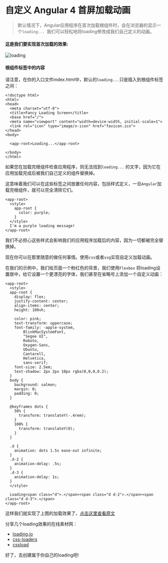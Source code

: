 # 自定义 Angular 4 首屏加载动画

>默认情况下，Angular应用程序在首次加载根组件时，会在浏览器的显示一个`loading... `我们可以轻松地将loading修改成我们自己定义的动画。

#### 这是我们要实现首次加载的效果:

![loading](https://d33wubrfki0l68.cloudfront.net/c6d0349488d9b7732f8378dbf70025a0b4cb20f1/01e91/images/angular/loading-screen/app-loading.gif)

#### 根组件标签中的内容

请注意，在你的入口文件index.html中，默认的`loading...`只是插入到根组件标签之间：
```
<!doctype html>
<html>
<head>
  <meta charset="utf-8">
  <title>Fancy Loading Screen</title>
  <base href="/">
  <meta name="viewport" content="width=device-width, initial-scale=1">
  <link rel="icon" type="image/x-icon" href="favicon.ico">
</head>
<body>

  <app-root>Loading...</app-root>

</body>
</html>
```

如果您在加载完根组件检查应用程序，则无法找到`loading...` 的文字，因为它在应用加载完成后被我们自己定义的组件替换掉。

这意味着我们可以在这些标签之间放置任何内容，包括样式定义，一旦`Angular`加载完根组件，就可以完全清除它们。

```
<app-root>
  <style>
    app-root {
      color: purple;
    }
  </style>
  I'm a purple loading message!
</app-root>

```

我们不必担心这些样式会影响我们的应用程序加载后的内容，因为一切都被完全替换掉。

现在你可以在那里随意的做任何事情。使用`css`或者`svg`实现自定义加载动画。

在我们的示例中，我们给页面一个粉红色的背景，我们使用`Flexbox` 将loading设置居中，给它设置一个更漂亮的字体，我们甚至在省略号上添加一个自定义动画：
```
<app-root>
  <style>
  app-root {
    display: flex;
    justify-content: center;
    align-items: center;
    height: 100vh;

    color: pink;
    text-transform: uppercase;
    font-family: -apple-system,
        BlinkMacSystemFont,
        "Segoe UI",
        Roboto,
        Oxygen-Sans,
        Ubuntu,
        Cantarell,
        Helvetica,
        sans-serif;
    font-size: 2.5em;
    text-shadow: 2px 2px 10px rgba(0,0,0,0.2);
  }
  body {
    background: salmon;
    margin: 0;
    padding: 0;
  }

  @keyframes dots {
    50% {
      transform: translateY(-.4rem);
    }
    100% {
      transform: translateY(0);
    }
  }

  .d {
    animation: dots 1.5s ease-out infinite;
  }
  .d-2 {
    animation-delay: .5s;
  }
  .d-3 {
    animation-delay: 1s;
  }
  </style>

  Loading<span class="d">.</span><span class="d d-2">.</span><span class="d d-3">.</span>
</app-root>
```
这样我们就实现了上图的加载效果了，[点击这里查看原文](https://alligator.io/angular/custom-loading-screen/)

分享几个loading效果的在线素材网：

* [loading.io](https://loading.io/)
* [css-loaders](https://projects.lukehaas.me/css-loaders/)
* [cssload](http://cssload.net/)

好了，去创建属于你自己的loading吧!


